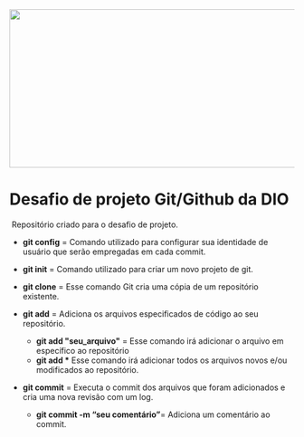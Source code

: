

<img src="C:\Users\yohra\Desktop\Git.jpg" width="1080" height="280" />

# Desafio de projeto Git/Github da DIO

​										Repositório criado para o desafio de projeto.

- **git config** = Comando utilizado para configurar sua identidade de usuário que serão empregadas em cada commit.
- **git init** = Comando utilizado para criar um novo projeto de git. 
- **git clone** = Esse comando Git cria uma cópia de um repositório existente.
- **git add** = Adiciona os arquivos especificados de código ao seu repositório.
  - **git add "seu_arquivo"** = Esse comando irá adicionar o arquivo em específico ao repositório
  - **git add \*** Esse comando irá adicionar todos os arquivos novos e/ou modificados ao repositório.

- **git commit** = Executa o commit dos arquivos que foram adicionados e cria uma nova revisão com um log.
  - **git commit -m “seu comentário”**= Adiciona um comentário ao commit.


